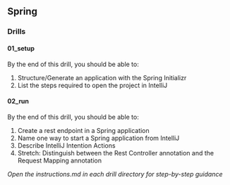 ## Spring

### Drills

#### 01_setup
By the end of this drill, you should be able to:
    
1. Structure/Generate an application with the Spring Initializr
1. List the steps required to open the project in IntelliJ


#### 02_run 
By the end of this drill, you should be able to:

1. Create a rest endpoint in a Spring application
1. Name one way to start a Spring application from IntelliJ
1. Describe IntelliJ Intention Actions 
1. Stretch: Distinguish between the Rest Controller annotation and the Request Mapping annotation

_Open the instructions.md in each drill directory for step-by-step guidance_